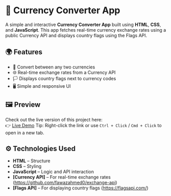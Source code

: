 # 💱 Currency Converter App

A simple and interactive **Currency Converter App** built using **HTML**, **CSS**, and **JavaScript**. This app fetches real-time currency exchange rates using a public Currency API and displays country flags using the Flags API.

## 🌍 Features

- 🔄 Convert between any two currencies
- 🌐 Real-time exchange rates from a Currency API
- 🏳️ Displays country flags next to currency codes
- 🖥️ Simple and responsive UI

## 🖼️ Preview
Check out the live version of this project here:  
👉 [Live Demo](https://currency-converter-beige-pi.vercel.app/)
Tip: Right-click the link or use `Ctrl + Click` / `Cmd + Click` to open in a new tab.

## ⚙️ Technologies Used

- **HTML** – Structure
- **CSS** – Styling
- **JavaScript** – Logic and API interaction
- **[Currency API]** – For real-time exchange rates (https://github.com/fawazahmed0/exchange-api)
- **[Flags API]** – For displaying country flags (https://flagsapi.com/)
